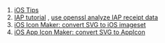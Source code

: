 1. [iOS Tips](ios_tips.md)
2. [IAP tutorial](IAP.md) ,   [use openssl analyze IAP receipt data](iap_receiptparse.md)
3. [iOS Icon Maker: convert SVG to iOS imageset](https://github.com/mebusy/svg2imageset)
4. [iOS App Icon Maker: convert SVG to AppIcon](https://github.com/mebusy/svg2appicon)





